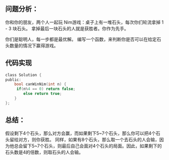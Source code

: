 ## 问题分析： 

你和你的朋友，两个人一起玩 Nim游戏：桌子上有一堆石头，每次你们轮流拿掉 1 - 3 块石头。 拿掉最后一块石头的人就是获胜者。你作为先手。

你们是聪明人，每一步都是最优解。 编写一个函数，来判断你是否可以在给定石头数量的情况下赢得游戏。

## 代码实现
```c
class Solution {
public:
    bool canWinNim(int n) {
     if(n%4 == 0) return false;  
        else return true;    
    }
};
```
## 总结：
假设剩下4个石头，那么对方会赢，而如果剩下5~7个石头，那么你可以把4个石头留给对方，则你获胜。
同样，如果有8个石头，那么取一个去石头的人会输，因为他总会留下5~7个石头，则最后自己会面对4个石头的局面。因此，如果剩下的石头数是4的倍数，则取石头的人会输。
